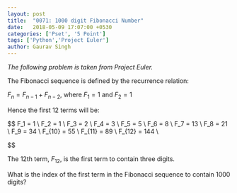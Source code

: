 ```yaml
---
layout: post
title:  "0071: 1000 digit Fibonacci Number"
date:   2018-05-09 17:07:00 +0530
categories: ['Pset', '5 Point']
tags: ['Python','Project Euler']
author: Gaurav Singh
---
```


_The following problem is taken from Project Euler._

The Fibonacci sequence is defined by the recurrence relation:

$F_n = F_{n−1} + F_{n−2}$, where $F_1 = 1$ and $F_2 = 1$

Hence the first $12$ terms will be:

$$
    F_1 = 1 \\
    F_2 = 1 \\
    F_3 = 2 \\
    F_4 = 3 \\
    F_5 = 5 \\
    F_6 = 8 \\
    F_7 = 13 \\
    F_8 = 21 \\
    F_9 = 34 \\
    F_{10} = 55 \\
    F_{11} = 89 \\
    F_{12} = 144 \\

$$

The $12$th term, $F_{12}$, is the first term to contain three digits.

What is the index of the first term in the Fibonacci sequence to contain $1000$ digits?
